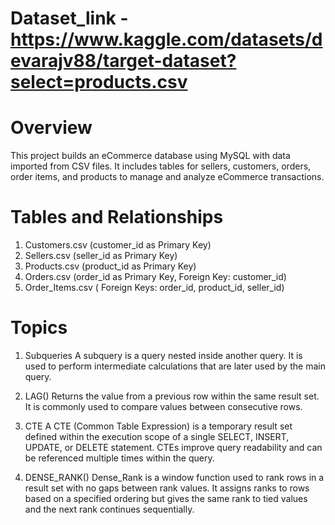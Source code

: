 # Dataset_link - https://www.kaggle.com/datasets/devarajv88/target-dataset?select=products.csv

# Overview
This project builds an eCommerce database using MySQL with data imported from CSV files. 
It includes tables for sellers, customers, orders, order items, and products to manage and analyze eCommerce transactions.

# Tables and Relationships
1. Customers.csv (customer_id as Primary Key)
2. Sellers.csv (seller_id as Primary Key)
3. Products.csv (product_id as Primary Key)
4. Orders.csv (order_id as Primary Key, Foreign Key: customer_id)
5. Order_Items.csv ( Foreign Keys: order_id, product_id, seller_id)

# Topics
1. Subqueries
A subquery is a query nested inside another query. It is used to perform intermediate calculations that are later used by the main query.

2. LAG()
Returns the value from a previous row within the same result set. It is commonly used to compare values between consecutive rows.

3. CTE
A CTE (Common Table Expression) is a temporary result set defined within the execution scope of a single SELECT, INSERT, UPDATE, or DELETE statement.
CTEs improve query readability and can be referenced multiple times within the query.

4. DENSE_RANK()
Dense_Rank is a window function used to rank rows in a result set with no gaps between rank values.
It assigns ranks to rows based on a specified ordering but gives the same rank to tied values and the next rank continues sequentially.
